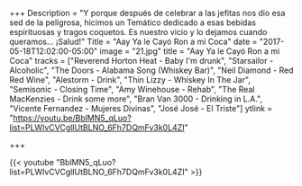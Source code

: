 +++
Description = "Y porque después de celebrar a las jefitas nos dio esa sed de la peligrosa, hicimos un Temático dedicado a esas bebidas espirituosas y tragos coquetos. Es nuestro vicio y lo dejamos cuando queramos... ¡Salud!"
Title = "Aay Ya le Cayó Ron a mi Coca"
date = "2017-05-18T12:02:00-05:00"
image = "21.jpg"
title = "Aay Ya le Cayó Ron a mi Coca"
tracks = ["Reverend Horton Heat - Baby I'm drunk", "Starsailor - Alcoholic", "The Doors - Alabama Song (Whiskey Bar)", "Neil Diamond - Red Red Wine", "Alestorm - Drink", "Thin Lizzy - Whiskey In The Jar", "Semisonic - Closing Time", "Amy Winehouse - Rehab", "The Real MacKenzies - Drink some more", "Bran Van 3000 - Drinking in L.A.", "Vicente Fernandez - Mujeres Divinas", "José José - El Triste"]
ytlink = "https://youtu.be/BblMN5_qLuo?list=PLWlvCVCglIUtBLNO_6Fh7DQmFv3k0L4ZI"

+++

{{< youtube "BblMN5_qLuo?list=PLWlvCVCglIUtBLNO_6Fh7DQmFv3k0L4ZI" >}}